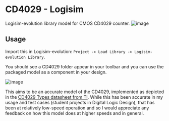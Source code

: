 # CD4029 - Logisim
Logisim-evolution library model for CMOS CD4029 counter.
![image](https://user-images.githubusercontent.com/54985569/109447302-5db35a80-7a11-11eb-9cd1-8496a457ce3e.png)

## Usage

Import this in Logisim-evolution: `Project -> Load Library -> Logisim-evolution Library`.

You should see a CD4029 folder appear in your toolbar and you can use the packaged model as a component in your design.

![image](https://user-images.githubusercontent.com/54985569/109447555-f3e78080-7a11-11eb-97b4-794f324139c7.png)

This aims to be an accurate model of the CD4029, implemented as depicted in the [CD4029 Types datasheet from TI](https://www.ti.com/lit/ds/symlink/cd4029b.pdf?ts=1614549274196). While this has been accurate in my usage and test cases (student projects in Digital Logic Design), that has been at relatively low-speed operation and so I would appreciate any feedback on how this model does at higher speeds and in general.
